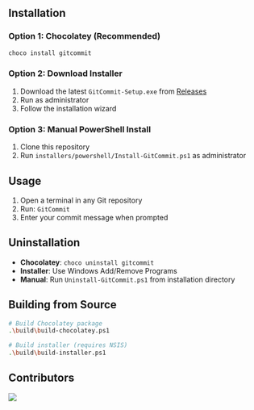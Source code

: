 ## Installation

### Option 1: Chocolatey (Recommended)
```bash
choco install gitcommit
```

### Option 2: Download Installer
1. Download the latest `GitCommit-Setup.exe` from [Releases](https://github.com/CloveTwilight3/GitCommit/releases)
2. Run as administrator
3. Follow the installation wizard

### Option 3: Manual PowerShell Install
1. Clone this repository
2. Run `installers/powershell/Install-GitCommit.ps1` as administrator

## Usage
1. Open a terminal in any Git repository
2. Run: `GitCommit`
3. Enter your commit message when prompted

## Uninstallation
- **Chocolatey**: `choco uninstall gitcommit`
- **Installer**: Use Windows Add/Remove Programs
- **Manual**: Run `Uninstall-GitCommit.ps1` from installation directory

## Building from Source
```bash
# Build Chocolatey package
.\build\build-chocolatey.ps1

# Build installer (requires NSIS)
.\build\build-installer.ps1
```

## Contributors
<a href="https://github.com/CloveTwilight3/GitCommit/graphs/contributors">
  <img src="https://contrib.rocks/image?repo=CloveTwilight3/GitCommit" />
</a>
